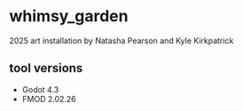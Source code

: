 # whimsy_garden
2025 art installation by Natasha Pearson and Kyle Kirkpatrick

## tool versions
- Godot 4.3
- FMOD 2.02.26